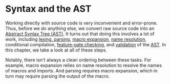 # Syntax and the AST

Working directly with source code is very inconvenient and error-prone.
Thus, before we do anything else, we convert raw source code into an
[Abstract Syntax Tree (AST)][AST]. It turns out that doing this involves a lot of work,
including [lexing, parsing], [macro expansion], [name resolution], conditional
compilation, [feature-gate checking], and [validation] of the [AST].
In this chapter, we take a look at all of these steps.

Notably, there isn't always a clean ordering between these tasks.
For example, macro expansion relies on name resolution to resolve the names of macros and imports.
And parsing requires macro expansion, which in turn may require parsing the output of the macro.

[AST]: https://doc.rust-lang.org/nightly/nightly-rustc/rustc_parse/index.html
[macro expansion]: ./macro-expansion.md
[feature-gate checking]: ./feature-gate-ck.md
[lexing, parsing]: ./lexing-parsing.md
[name resolution]: ./name-resolution.md
[validation]: ./ast-validation.md
